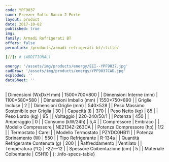 ```yaml
---
code: YPF9037
name: Freezer Sotto Banco 2 Porte
layout: product
date: 2017-10-02
published: true
img:
family: Armadi Refrigerati BT
offers: false
permalink: /products/armadi-refrigerati-bt/:title/

[//]: # (ADDITIONAL)

energy: '/assets/img/products/energy/EEI--YPF9037.jpg'
cadDraw: '/assets/img/products/energy/YPF9037CAD.jpg'
exploded: ''
dataSheet: ''
---
```



| Dimensioni (WxDxH mm) | 1500×700×800 |
| Dimensioni Interne (mm) | 1100×580×580 |
| Dimensioni Imballo (mm) | 1550×750×890 |
| Griglie Incluse | 2 |
| Dimensioni Griglie (mm) | 540×528 |
| Peso Massimo Sostenibile per Griglia | 30 |
| Capacità (l) | 370 |
| Peso Netto (kg) | 85 |
| Peso Lordo (kg) | 95 |
| Voltaggio | 220-240/50/1 |
| Potenza | 450 |
| Amperaggio | 0 |
| Consumo (kW/24h) | 5,4 |
| Compressore | Embraco |
| Modello Compressore | NE2134Z-263CA |
| Potenza Compressore (hp) | 1/2 |
| Termostato | Carel |
| Modello Termostato | PZYDC0HB11 |
| Potenza Sbrinamento (W) | 550 |
| Tipo Refrigerante | R-134a |
| Quantità Refrigerante Contenuta (g) | 200 |
| Raffreddamento | Ventilato |
| Temperatura (°C) | -22~-12 |
| Spessore Coibentazione (cm) | 5 |
| Materiale Coibentante | C5H10 |
{: .info-specs-table}
